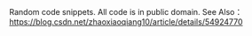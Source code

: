Random code snippets. All code is in public domain.
See Also：
https://blog.csdn.net/zhaoxiaoqiang10/article/details/54924770
